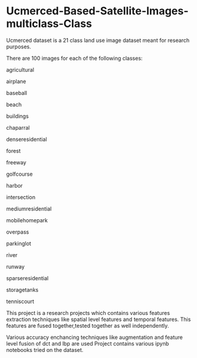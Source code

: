 # Ucmerced-Based-Satellite-Images-multiclass-Class
Ucmerced dataset is a 21 class land use image dataset meant for research purposes.

There are 100 images for each of the following classes:

agricultural

airplane

baseball

beach

buildings

chaparral

denseresidential

forest

freeway

golfcourse

harbor

intersection

mediumresidential

mobilehomepark

overpass

parkinglot

river

runway

sparseresidential

storagetanks

tenniscourt

This project is a research projects which contains various features extraction techniques like spatial level features and temporal features.
This features are fused together,tested together as well independently.

Various accuracy enchancing techniques like augmentation and feature level fusion of dct and lbp are used
Project contains various ipynb notebooks tried on the dataset.

